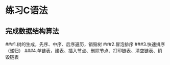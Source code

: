 练习C语法
========================
完成数据结构算法
--------------------------
###1.树的生成，先序、中序、后序遍历，销毁树
###2.冒泡排序
###3.快速排序（递归）
###4.单链表，建表、插入节点、删除节点、打印链表、清空链表、销毁链表